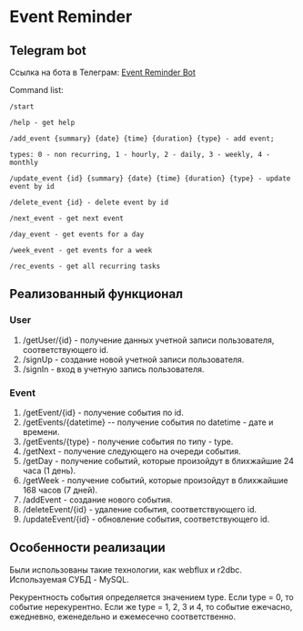 # Event Reminder

## Telegram bot
Ссылка на бота в Телеграм: [Event Reminder Bot](t.me/event_reminder_pb_bot)

Command list:

    /start
    
    /help - get help
    
    /add_event {summary} {date} {time} {duration} {type} - add event;
    
    types: 0 - non recurring, 1 - hourly, 2 - daily, 3 - weekly, 4 - monthly
    
    /update_event {id} {summary} {date} {time} {duration} {type} - update event by id
    
    /delete_event {id} - delete event by id
    
    /next_event - get next event
    
    /day_event - get events for a day
    
    /week_event - get events for a week
    
    /rec_events - get all recurring tasks



## Реализованный функционал
### User
1. /getUser/{id} - получение данных учетной записи пользователя, соответствующего id.
2. /signUp - создание новой учетной записи пользователя.
3. /signIn - вход в учетную запись пользователя.

### Event
1. /getEvent/{id} - получение события по id.
2. /getEvents/{datetime} -- получение события по datetime - дате и времени.
3. /getEvents/{type} - получение события по типу - type.
4. /getNext - получение следующего на очереди события.
5. /getDay - получение событий, которые произойдут в блихжайшие 24 часа (1 день).
6. /getWeek - получение событий, которые произойдут в блихжайшие 168 часов (7 дней).
7. /addEvent - создание нового события.
8. /deleteEvent/{id} - удаление события, соответствующего id.
9. /updateEvent/{id} - обновление события, соответствующего id.

## Особенности реализации
Были использованы такие технологии, как webflux и r2dbc. Используемая СУБД - MySQL.

Рекурентность события определяется значением type. Если type = 0, то событие нерекурентно. Если же type = 1, 2, 3 и 4, то событие ежечасно, ежедневно, еженедельно и ежемесечно соответственно.
